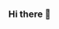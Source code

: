 ### Hi there 👋

<!--
**taherehsafari/taherehsafari** is a ✨ _special_ ✨ repository because its `README.md` (this file) appears on your GitHub profile.

Here are some ideas to get you started:

- 🔭 I’m currently working on nothing
- 🌱 I’m currently learning html/css
- 👯 I’m looking to collaborate on nothing
- 🤔 I’m looking for help with github
- 💬 Ask me about nothing
- 📫 How to reach me: DONT
- 😄 Pronouns: ...
- ⚡ Fun fact: ...
-->
